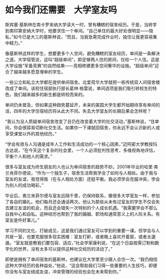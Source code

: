 # 如今我们还需要　大学室友吗

斯宾塞·基斯林在南卡罗来纳大学读大一时，曾有糟糕的宿舍经历。于是，当转学到南印第安纳大学时，他要求住一个单间。“自己单住的最大好处很明显——隐私，”如今已是大三的基斯林说，“而且，当我急需完成作业时，独住让我更容易集中精力。” 

像基斯林这样的学生，想要更多个人空间，避免糟糕的室友经历，单间是一条解决之道。大学宿管说，这叫“超级单间”，即足够两人住的房间，仅给一个人住。这是大学设施“军备竞赛”的自然结果——竞相修建更多空间奢华的设施。“超级单间”迎合了越来越多愿意埋单的学生。 

一些公立和私立大学都在提供单间宿舍。北爱荷华大学就把一栋传统双人间宿舍楼改成了单间。该校住宿部执行部长葛林·格雷说，单间选项是我们吸引转校生的特色，我们越来越多的新生都是转校而来的。 

单间仍未普及，但如果这种趋势蔓延开，未来的美国大学生都开始期待享有单间的话，四年的大学住宿经历将从此大不同。失去大学室友的长期后果会怎样呢？ 

“我认为没人质疑单间宿舍改变了且仍在改变着大学的社交活动，”基斯林说，“住单间，你会很容易切断社交生活。如果你一下课就回宿舍，你永远不会认识新的人或享受课堂以外的其他经历。” 

“学会有效与人沟通是成年人工作和生活成功的一个核心因素，”迈阿密大学教授玛古达说，“在今天这个复杂的社会里，一个人必须批判性思考，多维视角地评估，平衡个人和他人的需求。” 

很多与室友成为终生朋友的人也认为单间宿舍的趋势不妙。2001年毕业的哈里·弗兰肯菲尔德说，“作为一个独生子，宿舍生活帮我学会了如何与人相处。由于我与室友的友谊，我觉得我（在与人相处方面）还挺平衡。我必须学会克服冲突，学会为别人的成功喝彩。” 

毕业后，弗兰肯菲尔德与室友远隔千里，仍保持联系，像很多大学室友一样，参加了各自的婚礼。他们每月还会通话两次。他认为那些从未有过室友的学生不仅会失去建立友谊的机会，而且还会错失一次特别的个人成长机遇。“我需要学会不那么自我中心和自私。这种经历也帮到了我的婚姻、职场和通常意义上的人际关系。有室友是件好事儿。” 

学习不同的文化、打破成见，这是我们通过室友可以学到的重要一课。但学会与人共居一室，也要克服很多现实困难：室友打鼾，或者晚上喜欢开着窗，或者太邋遢。“室友就是教我们要包容、适应，”社会学家康利说，“在这个日益按需订制和数字化的世界，没有太多可以提供这种社交经历的活动了。” 

即使是拥有了单间宿舍的基斯林，也建议在大学里至少跟人合住一次。“我仍相信这种大学经历的各种益处，”他说，“这会帮助我们习得一些重要的人生技巧，即便你没有与室友结成友谊，冲突管理的经验也会在未来帮到你。”